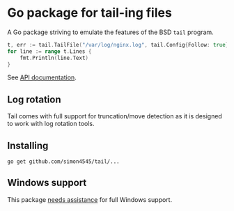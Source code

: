 # Go package for tail-ing files

A Go package striving to emulate the features of the BSD `tail` program. 

```Go
t, err := tail.TailFile("/var/log/nginx.log", tail.Config{Follow: true})
for line := range t.Lines {
    fmt.Println(line.Text)
}
```

See [API documentation](http://godoc.org/github.com/simon4545/tail).

## Log rotation

Tail comes with full support for truncation/move detection as it is
designed to work with log rotation tools.

## Installing
    go get github.com/simon4545/tail/...

## Windows support

This package [needs assistance](https://github.com/simon4545/tail/labels/Windows) for full Windows support.

